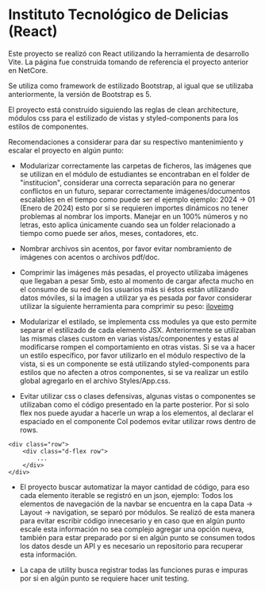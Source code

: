 # Instituto Tecnológico de Delicias (React)

Este proyecto se realizó con React utilizando la herramienta de desarrollo Vite. La página fue construida tomando de referencia el proyecto anterior en NetCore.

Se utiliza como framework de estilizado Bootstrap, al igual que se utilizaba anteriormente, la versión de Bootstrap es 5.

El proyecto está construido siguiendo las reglas de clean architecture, módulos css para el estilizado de vistas y styled-components para los estilos de componentes.

Recomendaciones a considerar para dar su respectivo mantenimiento y escalar el proyecto en algún punto:

- Modularizar correctamente las carpetas de ficheros, las imágenes que se utilizan en el módulo de estudiantes se encontraban en el folder de "institucion", considerar una correcta separación para no generar conflictos en un futuro, separar correctamente imágenes/documentos escalables en el tiempo como puede ser el ejemplo ejemplo: 2024 -> 01 (Enero de 2024) esto por si se requieren importes dinámicos no tener problemas al nombrar los imports. Manejar en un 100% números y no letras, esto aplica únicamente cuando sea un folder relacionado a tiempo como puede ser años, meses, contadores, etc.

- Nombrar archivos sin acentos, por favor evitar nombramiento de imágenes con acentos o archivos pdf/doc.

- Comprimir las imágenes más pesadas, el proyecto utilizaba imágenes que llegaban a pesar 5mb, esto al momento de cargar afecta mucho en el consumo de su red de los usuarios más si éstos están utilizando datos móviles, si la imagen a utilizar ya es pesada por favor considerar utilizar la siguiente herramienta para comprimir su peso: [iloveimg](https://www.iloveimg.com/compress-image "iloveimg")

- Modularizar el estilado, se implementa css modules ya que esto permite separar el estilizado de cada elemento JSX. Anteriormente se utilizaban las mismas clases custom en varias vistas/componentes y estas al modificarse rompen el comportamiento en otras vistas. Si se va a hacer un estilo específico, por favor utilizarlo en el módulo respectivo de la vista, si es un componente se está utilizando styled-components para estilos que no afecten a otros componentes, si se va realizar un estilo global agregarlo en el archivo Styles/App.css.

- Evitar utilizar css o clases defensivas, algunas vistas o componentes se utilizaban como el código presentado en la parte posterior. Por si solo flex nos puede ayudar a hacerle un wrap a los elementos, al declarar el espaciado en el componente Col podemos evitar utilizar rows dentro de rows.

```
<div class="row">
    <div class="d-flex row">
        ...
    </div>
</div>
```

- El proyecto buscar automatizar la mayor cantidad de código, para eso cada elemento iterable se registró en un json, ejemplo: Todos los elementos de navegación de la navbar se encuentra en la capa Data -> Layout -> navigation, se separó por módulos. Se realizó de esta manera para evitar escribir código innecesario y en caso que en algún punto escale esta información no sea complejo agregar una opción nueva, también para estar preparado por si en algún punto se consumen todos los datos desde un API y es necesario un repositorio para recuperar esta información.

- La capa de utility busca registrar todas las funciones puras e impuras por si en algún punto se requiere hacer unit testing.
